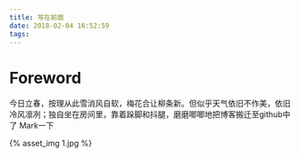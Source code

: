 ```yaml
---
title: 写在前面
date: 2018-02-04 16:52:59
tags:
---
```


# Foreword
今日立春，按理从此雪消风自软，梅花合让柳条新。但似乎天气依旧不作美，依旧冷风凛冽；独自坐在房间里，靠着跺脚和抖腿，磨磨唧唧地把博客搬迁至github中了
Mark一下

{% asset_img 1.jpg %}